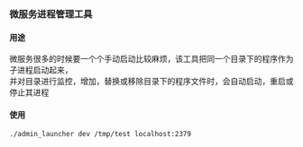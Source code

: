 ### 微服务进程管理工具

#### 用途
微服务很多的时候要一个个手动启动比较麻烦，该工具把同一个目录下的程序作为子进程启动起来，  
并对目录进行监控，增加，替换或移除目录下的程序文件时，会自动启动，重启或停止其进程

#### 使用
```shell
./admin_launcher dev /tmp/test localhost:2379
```
